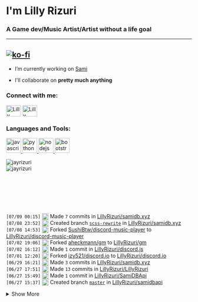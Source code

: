 # I'm Lilly Rizuri #
### A Game dev/Music Artist/Artist without a life goal ###
---
[![ko-fi](https://ko-fi.com/img/githubbutton_sm.svg)](https://ko-fi.com/J3J25996L)
---
- I’m currently working on [Sami](https://samidb.xyz/)

- I'll collaborate on **pretty much anything**

<p align="left">
<h3 align="left">Connect with me:</h3>
<a href="https://twitter.com/lillyrizuri" target="blank"><img align="center" src="https://cdn.jsdelivr.net/npm/simple-icons@3.0.1/icons/twitter.svg" alt="Lilly Rizuri" height="30" width="40" /></a>
<a href="https://www.youtube.com/c/lillyrizuri" target="blank"><img align="center" src="https://cdn.jsdelivr.net/npm/simple-icons@3.0.1/icons/youtube.svg" alt="Lilly Rizuri" height="30" width="40" /></a>
</p>

<h3 align="left">
  Languages and Tools:
</h3>
<p align="left">
  <a href="https://developer.mozilla.org/en-US/docs/Web/JavaScript" target="_blank">
    <img src="https://upload.wikimedia.org/wikipedia/commons/6/6a/JavaScript-logo.png" alt="javascript" width="40" height="40"/>
  </a>
  <a href="https://www.python.org" target="_blank">
    <img src="http://clipart-library.com/images_k/python-logo-transparent/python-logo-transparent-5.png" alt="python" width="40" height="40"/>
  </a>
  <a href="https://nodejs.org" target="_blank">
    <img src="https://nodejs.org/static/images/logo-hexagon.png" alt="nodejs" width="40" height="40"/>
  </a>
  <a href="https://getbootstrap.com" target="_blank">
    <img src="https://cdn.freebiesupply.com/logos/large/2x/bootstrap-4-logo-png-transparent.png" alt="bootstrap" width="40" height="40"/>
  </a>
</p>

<p>
  <img align="center" src="https://github-readme-stats.vercel.app/api?username=lillyrizuri&theme=nord&show_icons=true" alt="jayrizuri" />
  <br>
  <img align="left" src="https://github-readme-stats.vercel.app/api/top-langs/?username=lillyrizuri&theme=nord&layout=compact" alt="jayrizuri" />
</p>
<br />  
<br />  
<br />  
<br />  
<br />  
<br />  

 <!--START_SECTION:activity-->
`[07/09 00:15]` <img alt="📝" src="https://github.com/cheesits456/github-activity-readme/raw/master/icons/commit.png" align="top" height="18"> Made `7` commits in [LillyRizuri/samidb.xyz](https://github.com/LillyRizuri/samidb.xyz)  
`[07/08 23:52]` <img alt="📂" src="https://github.com/cheesits456/github-activity-readme/raw/master/icons/create-branch.png" align="top" height="18"> Created branch [`scss-rewrite`](https://github.com/LillyRizuri/samidb.xyz/tree/scss-rewrite) in [LillyRizuri/samidb.xyz](https://github.com/LillyRizuri/samidb.xyz)  
`[07/08 14:53]` <img alt="🍴" src="https://github.com/cheesits456/github-activity-readme/raw/master/icons/fork.png" align="top" height="18"> Forked [SushiBtw/discord-music-player](https://github.com/SushiBtw/discord-music-player) to [LillyRizuri/discord-music-player](https://github.com/LillyRizuri/discord-music-player)  
`[07/02 19:06]` <img alt="🍴" src="https://github.com/cheesits456/github-activity-readme/raw/master/icons/fork.png" align="top" height="18"> Forked [aheckmann/gm](https://github.com/aheckmann/gm) to [LillyRizuri/gm](https://github.com/LillyRizuri/gm)  
`[07/02 16:12]` <img alt="📝" src="https://github.com/cheesits456/github-activity-readme/raw/master/icons/commit.png" align="top" height="18"> Made `1` commit in [LillyRizuri/discord.js](https://github.com/LillyRizuri/discord.js)  
`[07/01 12:20]` <img alt="🍴" src="https://github.com/cheesits456/github-activity-readme/raw/master/icons/fork.png" align="top" height="18"> Forked [izy521/discord.io](https://github.com/izy521/discord.io) to [LillyRizuri/discord.io](https://github.com/LillyRizuri/discord.io)  
`[06/29 16:21]` <img alt="📝" src="https://github.com/cheesits456/github-activity-readme/raw/master/icons/commit.png" align="top" height="18"> Made `3` commits in [LillyRizuri/samidb.xyz](https://github.com/LillyRizuri/samidb.xyz)  
`[06/27 17:51]` <img alt="📝" src="https://github.com/cheesits456/github-activity-readme/raw/master/icons/commit.png" align="top" height="18"> Made `13` commits in [LillyRizuri/LillyRizuri](https://github.com/LillyRizuri/LillyRizuri)  
`[06/27 15:49]` <img alt="📝" src="https://github.com/cheesits456/github-activity-readme/raw/master/icons/commit.png" align="top" height="18"> Made `1` commit in [LillyRizuri/SamiDBApi](https://github.com/LillyRizuri/SamiDBApi)  
`[06/27 15:37]` <img alt="📂" src="https://github.com/cheesits456/github-activity-readme/raw/master/icons/create-branch.png" align="top" height="18"> Created branch [`master`](https://github.com/LillyRizuri/samidbapi/tree/master) in [LillyRizuri/samidbapi](https://github.com/LillyRizuri/samidbapi)  

<details><summary>Show More</summary>

`[06/27 15:37]` <img alt="➕" src="https://github.com/cheesits456/github-activity-readme/raw/master/icons/create-repo.png" align="top" height="18"> Created repository [LillyRizuri/samidbapi](https://github.com/LillyRizuri/samidbapi)  
`[06/27 13:27]` <img alt="🍴" src="https://github.com/cheesits456/github-activity-readme/raw/master/icons/fork.png" align="top" height="18"> Forked [benmosher/eslint-plugin-import](https://github.com/benmosher/eslint-plugin-import) to [LillyRizuri/eslint-plugin-import](https://github.com/LillyRizuri/eslint-plugin-import)  
`[06/27 13:13]` <img alt="📝" src="https://github.com/cheesits456/github-activity-readme/raw/master/icons/commit.png" align="top" height="18"> Made `1` commit in [LillyRizuri/SamiAPI](https://github.com/LillyRizuri/SamiAPI)  
`[06/27 13:06]` <img alt="➕" src="https://github.com/cheesits456/github-activity-readme/raw/master/icons/create-repo.png" align="top" height="18"> Created repository [LillyRizuri/SamiAPI](https://github.com/LillyRizuri/SamiAPI)  
`[06/27 13:06]` <img alt="📂" src="https://github.com/cheesits456/github-activity-readme/raw/master/icons/create-branch.png" align="top" height="18"> Created branch [`main`](https://github.com/LillyRizuri/SamiAPI/tree/main) in [LillyRizuri/SamiAPI](https://github.com/LillyRizuri/SamiAPI)  
`[06/24 23:04]` <img alt="📝" src="https://github.com/cheesits456/github-activity-readme/raw/master/icons/commit.png" align="top" height="18"> Made `1` commit in [LillyRizuri/discord.js](https://github.com/LillyRizuri/discord.js)  
`[06/24 21:56]` <img alt="📝" src="https://github.com/cheesits456/github-activity-readme/raw/master/icons/commit.png" align="top" height="18"> Made `2` commits in [LillyRizuri/lillyrizuri.github.io](https://github.com/LillyRizuri/lillyrizuri.github.io)  
`[06/24 21:40]` <img alt="📂" src="https://github.com/cheesits456/github-activity-readme/raw/master/icons/create-branch.png" align="top" height="18"> Created branch [`fonts`](https://github.com/LillyRizuri/lillyrizuri.github.io/tree/fonts) in [LillyRizuri/lillyrizuri.github.io](https://github.com/LillyRizuri/lillyrizuri.github.io)  
`[06/24 06:37]` <img alt="📝" src="https://github.com/cheesits456/github-activity-readme/raw/master/icons/commit.png" align="top" height="18"> Made `1` commit in [LillyRizuri/discord.js](https://github.com/LillyRizuri/discord.js)  
`[06/19 20:55]` <img alt="📝" src="https://github.com/cheesits456/github-activity-readme/raw/master/icons/commit.png" align="top" height="18"> Made `1` commit in [LillyRizuri/samidb.xyz](https://github.com/LillyRizuri/samidb.xyz)  
`[06/15 05:48]` <img alt="📝" src="https://github.com/cheesits456/github-activity-readme/raw/master/icons/commit.png" align="top" height="18"> Made `9` commits in [LillyRizuri/lillyrizuri.github.io](https://github.com/LillyRizuri/lillyrizuri.github.io)  
`[06/15 01:30]` <img alt="❌" src="https://github.com/cheesits456/github-activity-readme/raw/master/icons/delete.png" align="top" height="18"> Deleted `moving-icons` from [LillyRizuri/lillyrizuri.github.io](https://github.com/LillyRizuri/lillyrizuri.github.io)  
`[06/15 01:30]` <img alt="📝" src="https://github.com/cheesits456/github-activity-readme/raw/master/icons/commit.png" align="top" height="18"> Made `6` commits in [LillyRizuri/lillyrizuri.github.io](https://github.com/LillyRizuri/lillyrizuri.github.io)  
`[06/13 16:08]` <img alt="📝" src="https://github.com/cheesits456/github-activity-readme/raw/master/icons/commit.png" align="top" height="18"> Made `8` commits in [LillyRizuri/blockdata](https://github.com/LillyRizuri/blockdata)  
`[06/13 13:17]` <img alt="📂" src="https://github.com/cheesits456/github-activity-readme/raw/master/icons/create-branch.png" align="top" height="18"> Created branch [`main`](https://github.com/LillyRizuri/blockdata/tree/main) in [LillyRizuri/blockdata](https://github.com/LillyRizuri/blockdata)  
`[06/13 13:17]` <img alt="➕" src="https://github.com/cheesits456/github-activity-readme/raw/master/icons/create-repo.png" align="top" height="18"> Created repository [LillyRizuri/blockdata](https://github.com/LillyRizuri/blockdata)  
`[06/12 23:20]` <img alt="📝" src="https://github.com/cheesits456/github-activity-readme/raw/master/icons/commit.png" align="top" height="18"> Made `5` commits in [LillyRizuri/discord.js](https://github.com/LillyRizuri/discord.js)  
`[06/08 01:55]` <img alt="🍴" src="https://github.com/cheesits456/github-activity-readme/raw/master/icons/fork.png" align="top" height="18"> Forked [monbrey/discord.js](https://github.com/monbrey/discord.js) to [LillyRizuri/discord.js](https://github.com/LillyRizuri/discord.js)  
`[06/02 22:33]` <img alt="📝" src="https://github.com/cheesits456/github-activity-readme/raw/master/icons/commit.png" align="top" height="18"> Made `2` commits in [LillyRizuri/samidb.xyz](https://github.com/LillyRizuri/samidb.xyz)  
`[05/24 14:11]` <img alt="📝" src="https://github.com/cheesits456/github-activity-readme/raw/master/icons/commit.png" align="top" height="18"> Made `1` commit in [JayRizuri/reddit-image-fetcher](https://github.com/JayRizuri/reddit-image-fetcher)  
`[05/23 06:36]` <img alt="🍴" src="https://github.com/cheesits456/github-activity-readme/raw/master/icons/fork.png" align="top" height="18"> Forked [iaewing/SwagasaurusBot](https://github.com/iaewing/SwagasaurusBot) to [JayRizuri/SwagasaurusBot](https://github.com/JayRizuri/SwagasaurusBot)  
`[05/23 06:19]` <img alt="✅" src="https://github.com/cheesits456/github-activity-readme/raw/master/icons/pr-open.png" align="top" height="18"> Opened PR [`#110`](https://github.com//meodai/color-names/pull/110 'feat(colors): adds 4 colors') in [meodai/color-names](https://github.com/meodai/color-names)  
`[05/23 06:12]` <img alt="📝" src="https://github.com/cheesits456/github-activity-readme/raw/master/icons/commit.png" align="top" height="18"> Made `4` commits in [JayRizuri/color-names](https://github.com/JayRizuri/color-names)  
`[05/23 04:20]` <img alt="🍴" src="https://github.com/cheesits456/github-activity-readme/raw/master/icons/fork.png" align="top" height="18"> Forked [meodai/color-names](https://github.com/meodai/color-names) to [JayRizuri/color-names](https://github.com/JayRizuri/color-names)  
`[05/23 03:27]` <img alt="📝" src="https://github.com/cheesits456/github-activity-readme/raw/master/icons/commit.png" align="top" height="18"> Made `18` commits in [JayRizuri/samidb.xyz](https://github.com/JayRizuri/samidb.xyz)  
`[04/23 21:45]` <img alt="📝" src="https://github.com/cheesits456/github-activity-readme/raw/master/icons/commit.png" align="top" height="18"> Made `1` commit in [JayRizuri/jayrizuri.github.io](https://github.com/JayRizuri/jayrizuri.github.io)  
`[04/22 19:23]` <img alt="📝" src="https://github.com/cheesits456/github-activity-readme/raw/master/icons/commit.png" align="top" height="18"> Made `32` commits in [JayRizuri/jayrizuri.gay](https://github.com/JayRizuri/jayrizuri.gay)  
`[04/22 12:44]` <img alt="📂" src="https://github.com/cheesits456/github-activity-readme/raw/master/icons/create-branch.png" align="top" height="18"> Created branch [`main`](https://github.com/JayRizuri/jayrizuri.gay/tree/main) in [JayRizuri/jayrizuri.gay](https://github.com/JayRizuri/jayrizuri.gay)  
`[04/22 12:44]` <img alt="➕" src="https://github.com/cheesits456/github-activity-readme/raw/master/icons/create-repo.png" align="top" height="18"> Created repository [JayRizuri/jayrizuri.gay](https://github.com/JayRizuri/jayrizuri.gay)  
`[04/16 18:04]` <img alt="📝" src="https://github.com/cheesits456/github-activity-readme/raw/master/icons/commit.png" align="top" height="18"> Made `1` commit in [JayRizuri/samidb.xyz](https://github.com/JayRizuri/samidb.xyz)  
`[04/16 17:25]` <img alt="📝" src="https://github.com/cheesits456/github-activity-readme/raw/master/icons/commit.png" align="top" height="18"> Made `5` commits in [JayRizuri/discord.js](https://github.com/JayRizuri/discord.js)  
`[04/16 16:57]` <img alt="🍴" src="https://github.com/cheesits456/github-activity-readme/raw/master/icons/fork.png" align="top" height="18"> Forked [discordjs/discord.js](https://github.com/discordjs/discord.js) to [JayRizuri/discord.js](https://github.com/JayRizuri/discord.js)  
`[04/16 12:59]` <img alt="📝" src="https://github.com/cheesits456/github-activity-readme/raw/master/icons/commit.png" align="top" height="18"> Made `1` commit in [JayRizuri/jayrizuri.github.io](https://github.com/JayRizuri/jayrizuri.github.io)  
`[04/15 19:30]` <img alt="📝" src="https://github.com/cheesits456/github-activity-readme/raw/master/icons/commit.png" align="top" height="18"> Made `2` commits in [JayRizuri/cdn.samidb.xyz](https://github.com/JayRizuri/cdn.samidb.xyz)  
`[04/15 19:00]` <img alt="📝" src="https://github.com/cheesits456/github-activity-readme/raw/master/icons/commit.png" align="top" height="18"> Made `1` commit in [JayRizuri/samidb.xyz](https://github.com/JayRizuri/samidb.xyz)  
`[04/15 18:59]` <img alt="❌" src="https://github.com/cheesits456/github-activity-readme/raw/master/icons/delete.png" align="top" height="18"> Deleted `new` from [JayRizuri/samidb.xyz](https://github.com/JayRizuri/samidb.xyz)  
`[04/15 18:59]` <img alt="📂" src="https://github.com/cheesits456/github-activity-readme/raw/master/icons/create-branch.png" align="top" height="18"> Created branch [`master`](https://github.com/JayRizuri/samidb.xyz/tree/master) in [JayRizuri/samidb.xyz](https://github.com/JayRizuri/samidb.xyz)  
`[04/15 18:59]` <img alt="❌" src="https://github.com/cheesits456/github-activity-readme/raw/master/icons/delete.png" align="top" height="18"> Deleted `master` from [JayRizuri/samidb.xyz](https://github.com/JayRizuri/samidb.xyz)  
`[04/15 18:59]` <img alt="📂" src="https://github.com/cheesits456/github-activity-readme/raw/master/icons/create-branch.png" align="top" height="18"> Created branch [`old`](https://github.com/JayRizuri/samidb.xyz/tree/old) in [JayRizuri/samidb.xyz](https://github.com/JayRizuri/samidb.xyz)  
`[04/15 18:54]` <img alt="📝" src="https://github.com/cheesits456/github-activity-readme/raw/master/icons/commit.png" align="top" height="18"> Made `6` commits in [JayRizuri/samidb.xyz](https://github.com/JayRizuri/samidb.xyz)  
`[04/15 18:17]` <img alt="📂" src="https://github.com/cheesits456/github-activity-readme/raw/master/icons/create-branch.png" align="top" height="18"> Created branch [`new`](https://github.com/JayRizuri/samidb.xyz/tree/new) in [JayRizuri/samidb.xyz](https://github.com/JayRizuri/samidb.xyz)  
`[04/14 15:42]` <img alt="📝" src="https://github.com/cheesits456/github-activity-readme/raw/master/icons/commit.png" align="top" height="18"> Made `1` commit in [JayRizuri/samidb.xyz](https://github.com/JayRizuri/samidb.xyz)  
`[04/13 14:20]` <img alt="📝" src="https://github.com/cheesits456/github-activity-readme/raw/master/icons/commit.png" align="top" height="18"> Made `1` commit in [JayRizuri/cdn.samidb.xyz](https://github.com/JayRizuri/cdn.samidb.xyz)  
`[04/09 21:51]` <img alt="📝" src="https://github.com/cheesits456/github-activity-readme/raw/master/icons/commit.png" align="top" height="18"> Made `1` commit in [JayRizuri/jayrizuri.github.io](https://github.com/JayRizuri/jayrizuri.github.io)  

</details>
<!--END_SECTION:activity-->
